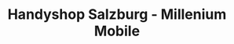 ---
title: "Handyshop Salzburg - Millenium Mobile"
url: /salzburg/handyshop-salzburg-millenium-mobile/
shop: Handy
---